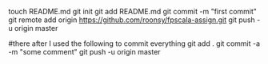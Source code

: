 touch README.md
git init
git add README.md
git commit -m "first commit"
git remote add origin https://github.com/roonsy/fpscala-assign.git
git push -u origin master

#there after I used the following to commit everything
git add .
git commit -a -m "some comment"
git push -u origin master
